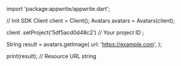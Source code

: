 import 'package:appwrite/appwrite.dart';

// Init SDK
Client client = Client();
Avatars avatars = Avatars(client);

client
    .setProject('5df5acd0d48c2') // Your project ID
;

String result = avatars.getImage(
    url: 'https://example.com',
);

print(result); // Resource URL string
